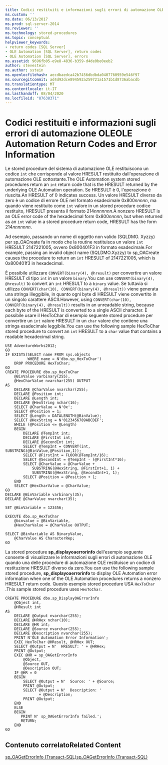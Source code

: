 ```yaml
---
title: Codici restituiti e informazioni sugli errori di automazione OLE | Microsoft Docs
ms.custom: ''
ms.date: 06/13/2017
ms.prod: sql-server-2014
ms.reviewer: ''
ms.technology: stored-procedures
ms.topic: conceptual
helpviewer_keywords:
- return codes [SQL Server]
- OLE Automation [SQL Server], return codes
- OLE Automation [SQL Server], errors
ms.assetid: 9696fb05-e9e8-4836-b359-d4de0be0eeb2
author: stevestein
ms.author: sstein
ms.openlocfilehash: aecdbaedca42b7456dbdbda0407760959e546f97
ms.sourcegitcommit: ad4d92dce894592a259721a1571b1d8736abacdb
ms.translationtype: MT
ms.contentlocale: it-IT
ms.lasthandoff: 08/04/2020
ms.locfileid: "87638371"
---
```

# <a name="ole-automation-return-codes-and-error-information"></a><span data-ttu-id="e7656-102">Codici restituiti e informazioni sugli errori di automazione OLE</span><span class="sxs-lookup"><span data-stu-id="e7656-102">OLE Automation Return Codes and Error Information</span></span>
  <span data-ttu-id="e7656-103">Le stored procedure del sistema di automazione OLE restituiscono un codice `int` che corrisponde al valore HRESULT restituito dall'operazione di automazione OLE sottostante.</span><span class="sxs-lookup"><span data-stu-id="e7656-103">The OLE Automation system stored procedures return an `int` return code that is the HRESULT returned by the underlying OLE Automation operation.</span></span> <span data-ttu-id="e7656-104">Se HRESULT è 0, l'operazione è riuscita.</span><span class="sxs-lookup"><span data-stu-id="e7656-104">An HRESULT of 0 indicates success.</span></span> <span data-ttu-id="e7656-105">Un valore HRESULT diverso da zero è un codice di errore OLE nel formato esadecimale 0x800*nnnnn*, ma quando viene restituito come `int` valore in un stored procedure codice restituito, HRESULT presenta il formato 214*nnnnnnn*.</span><span class="sxs-lookup"><span data-stu-id="e7656-105">A nonzero HRESULT is an OLE error code of the hexadecimal form 0x800*nnnnn*, but when returned as an `int` value in a stored procedure return code, HRESULT has the form 214*nnnnnnn*.</span></span>  
  
 <span data-ttu-id="e7656-106">Ad esempio, passando un nome di oggetto non valido (SQLDMO. Xyzzy) per sp_OACreate fa in modo che la routine restituisca un valore `int` HRESULT 2147221005, ovvero 0x800401F3 in formato esadecimale.</span><span class="sxs-lookup"><span data-stu-id="e7656-106">For example, passing an invalid object name (SQLDMO.Xyzzy) to sp_OACreate causes the procedure to return an `int` HRESULT of 2147221005, which is 0x800401f3 in hexadecimal.</span></span>  
  
 <span data-ttu-id="e7656-107">È possibile utilizzare `CONVERT(binary(4), @hresult)` per convertire un valore HRESULT di tipo `int` in un valore `binary`.</span><span class="sxs-lookup"><span data-stu-id="e7656-107">You can use `CONVERT(binary(4), @hresult)` to convert an `int` HRESULT to a `binary` value.</span></span> <span data-ttu-id="e7656-108">Se tuttavia si utilizza `CONVERT(char(10), CONVERT(binary(4), @hresult))` viene generata una stringa illeggibile, in quanto ogni byte di HRESULT viene convertito in un singolo carattere ASCII.</span><span class="sxs-lookup"><span data-stu-id="e7656-108">However, using `CONVERT(char(10), CONVERT(binary(4), @hresult))` results in an unreadable string, because each byte of the HRESULT is converted to a single ASCII character.</span></span> <span data-ttu-id="e7656-109">È possibile usare il HexToChar di esempio seguente stored procedure per convertire un `int` valore HRESULT in un `char` valore che contiene una stringa esadecimale leggibile.</span><span class="sxs-lookup"><span data-stu-id="e7656-109">You can use the following sample HexToChar stored procedure to convert an `int` HRESULT to a `char` value that contains a readable hexadecimal string.</span></span>  
  
```  
USE AdventureWorks2012;  
GO  
IF EXISTS(SELECT name FROM sys.objects  
          WHERE name = N'dbo.sp_HexToChar')  
    DROP PROCEDURE HexToChar;  
GO  
CREATE PROCEDURE dbo.sp_HexToChar  
    @BinValue varbinary(255),  
    @HexCharValue nvarchar(255) OUTPUT  
AS  
    DECLARE @CharValue nvarchar(255);  
    DECLARE @Position int;  
    DECLARE @Length int;  
    DECLARE @HexString nchar(16);  
    SELECT @CharValue = N'0x';  
    SELECT @Position = 1;  
    SELECT @Length = DATALENGTH(@BinValue);  
    SELECT @HexString = N'0123456789ABCDEF';  
    WHILE (@Position <= @Length)  
    BEGIN  
        DECLARE @TempInt int;  
        DECLARE @FirstInt int;  
        DECLARE @SecondInt int;  
        SELECT @TempInt = CONVERT(int, SUBSTRING(@BinValue,@Position,1));  
        SELECT @FirstInt = FLOOR(@TempInt/16);  
        SELECT @SecondInt = @TempInt - (@FirstInt*16);  
        SELECT @CharValue = @CharValue +  
            SUBSTRING(@HexString, @FirstInt+1, 1) +  
            SUBSTRING(@HexString, @SecondInt+1, 1);  
        SELECT @Position = @Position + 1;  
    END  
    SELECT @HexCharValue = @CharValue;  
GO  
DECLARE @BinVariable varbinary(35);  
DECLARE @CharValue nvarchar(35);  
  
SET @BinVariable = 123456;  
  
EXECUTE dbo.sp_HexToChar  
    @binvalue = @BinVariable,  
    @HexCharValue = @CharValue OUTPUT;  
  
SELECT @BinVariable AS BinaryValue,  
    @CharValue AS CharacterRep;  
GO  
```  
  
 <span data-ttu-id="e7656-110">La stored procedure **sp_displayoaerrorinfo** dell'esempio seguente consente di visualizzare le informazioni sugli errori di automazione OLE quando una delle procedure di automazione OLE restituisce un codice di restituzione HRESULT diverso da zero.</span><span class="sxs-lookup"><span data-stu-id="e7656-110">You can use the following sample stored procedure, **sp_displayoaerrorinfo** to display OLE Automation error information when one of the OLE Automation procedures returns a nonzero HRESULT return code.</span></span> <span data-ttu-id="e7656-111">Questo esempio stored procedure USA `HexToChar` .</span><span class="sxs-lookup"><span data-stu-id="e7656-111">This sample stored procedure uses `HexToChar`.</span></span>  
  
```  
CREATE PROCEDURE dbo.sp_DisplayOAErrorInfo  
    @Object int,  
    @HResult int  
AS  
    DECLARE @Output nvarchar(255);  
    DECLARE @HRHex nchar(10);  
    DECLARE @HR int;  
    DECLARE @Source nvarchar(255);  
    DECLARE @Description nvarchar(255);  
    PRINT N'OLE Automation Error Information';  
    EXEC HexToChar @HResult, @HRHex OUT;  
    SELECT @Output = N'  HRESULT: ' + @HRHex;  
    PRINT @Output;  
    EXEC @HR = sp_OAGetErrorInfo  
        @Object,  
        @Source OUT,  
        @Description OUT;  
    IF @HR = 0  
    BEGIN  
        SELECT @Output = N'  Source: ' + @Source;  
        PRINT @Output;  
        SELECT @Output = N'  Description: '  
               + @Description;  
        PRINT @Output;  
    END  
    ELSE  
    BEGIN  
       PRINT N' sp_OAGetErrorInfo failed.';  
       RETURN;  
    END  
GO  
```  
  
## <a name="related-content"></a><span data-ttu-id="e7656-112">Contenuto correlato</span><span class="sxs-lookup"><span data-stu-id="e7656-112">Related Content</span></span>  
 [<span data-ttu-id="e7656-113">sp_OAGetErrorInfo &#40;Transact-SQL&#41;</span><span class="sxs-lookup"><span data-stu-id="e7656-113">sp_OAGetErrorInfo &#40;Transact-SQL&#41;</span></span>](/sql/relational-databases/system-stored-procedures/sp-oageterrorinfo-transact-sql)  
  
  
